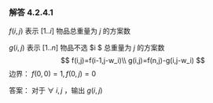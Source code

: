 ### 解答 4.2.4.1

$f(i,j)$ 表示 $[1..i]$ 物品总重量为 $j$ 的方案数

$g(i,j)$ 表示 $[1..n]$ 物品不选 $i $ 总重量为 $j$ 的方案数
$$
f(i,j)=f(i-1,j-w_i)\\
g(i,j)=f(n,j)-g(i,j-w_i)
$$
边界： $f(0,0)=1,f(0,j)=0$

答案： 对于 $\forall \; i, j$ ，输出 $g(i,j)$

